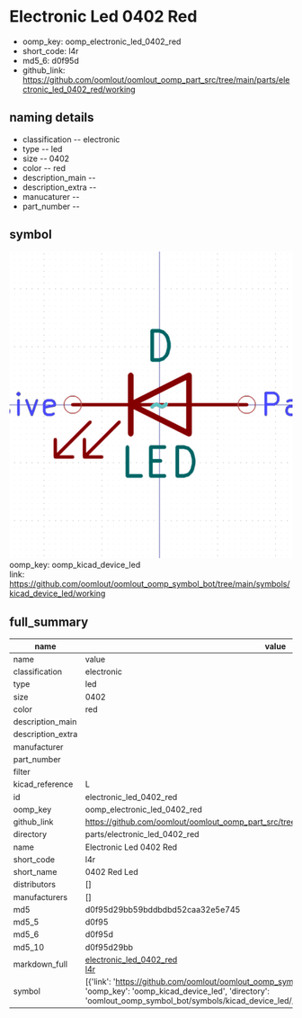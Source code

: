 # Electronic Led 0402 Red

  
* oomp_key: oomp_electronic_led_0402_red 
* short_code: l4r
* md5_6: d0f95d  
* github_link: https://github.com/oomlout/oomlout_oomp_part_src/tree/main/parts/electronic_led_0402_red/working  
## naming details
* classification -- electronic
* type -- led
* size -- 0402
* color -- red
* description_main -- 
* description_extra -- 
* manucaturer -- 
* part_number -- 



## symbol

![](symbol/0/working/working_600.png)  
oomp_key: oomp_kicad_device_led  
link: https://github.com/oomlout/oomlout_oomp_symbol_bot/tree/main/symbols/kicad_device_led/working  


## full_summary
| name | value | 
| --- | --- | 
| name | value | 
| classification | electronic | 
| type | led | 
| size | 0402 | 
| color | red | 
| description_main |  | 
| description_extra |  | 
| manufacturer |  | 
| part_number |  | 
| filter |  | 
| kicad_reference | L | 
| id | electronic_led_0402_red | 
| oomp_key | oomp_electronic_led_0402_red | 
| github_link | https://github.com/oomlout/oomlout_oomp_part_src/tree/main/parts/electronic_led_0402_red/working | 
| directory | parts/electronic_led_0402_red | 
| name | Electronic Led 0402 Red | 
| short_code | l4r | 
| short_name | 0402 Red Led | 
| distributors | [] | 
| manufacturers | [] | 
| md5 | d0f95d29bb59bddbdbd52caa32e5e745 | 
| md5_5 | d0f95 | 
| md5_6 | d0f95d | 
| md5_10 | d0f95d29bb | 
| markdown_full | [electronic_led_0402_red](https://github.com/oomlout/oomlout_oomp_part_src/tree/main/parts/electronic_led_0402_red/working)<br>[l4r](https://github.com/oomlout/oomlout_oomp_part_src/tree/main/parts/electronic_led_0402_red/working)<br> | 
| symbol | [{'link': 'https://github.com/oomlout/oomlout_oomp_symbol_bot/tree/main/symbols/kicad_device_led', 'oomp_key': 'oomp_kicad_device_led', 'directory': 'oomlout_oomp_symbol_bot/symbols/kicad_device_led//working/working.kicad_sym'}] | 
